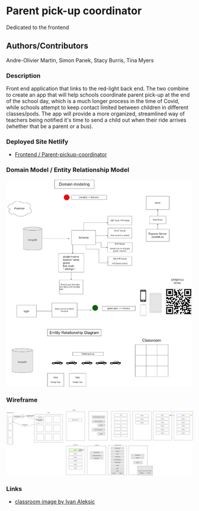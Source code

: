 # Parent pick-up coordinator

Dedicated to the frontend 

## Authors/Contributors

Andre-Olivier Martin, Simon Panek, Stacy Burris, Tina Myers

### Description

Front end application that links to the red-light back end. The two combine to create an app that will help schools coordinate parent pick-up at the end of the school day, which is a much longer process in the time of Covid, while schools attempt to keep contact limited between children in different classes/pods. The app will provide a more organized, streamlined way of teachers being notified it's time to send a child out when their ride arrives (whether that be a parent or a bus).

### Deployed Site Netlify

+ [Frontend / Parent-pickup-coordinator](https://parent-pickup-coordinator.netlify.app/)

### Domain Model / Entity Relationship Model

 ![Domain-modeling/Entity relationship](assets/pickup-posse.png)

### Wireframe

 ![Wire frames](assets/schoolPickup.png)

### Links

+ [classroom image by Ivan Aleksic](https://unsplash.com/@ivalex?utm_source=unsplash&utm_medium=referral&utm_content=creditCopyText)

